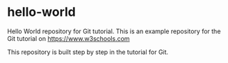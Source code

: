 # hello-world

Hello World repository for Git tutorial.
This is an example repository for the Git tutorial on
https://www.w3schools.com

This repository is built step by step in the tutorial for Git.